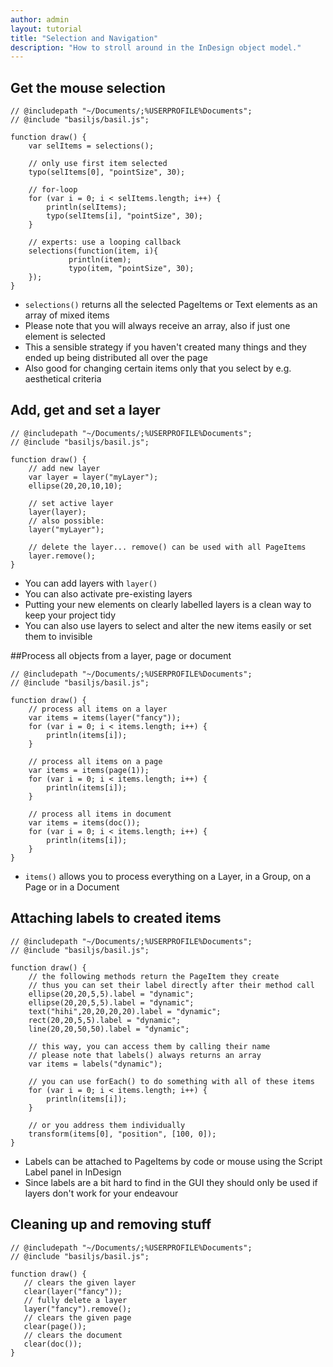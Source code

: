 ```yaml
---
author: admin
layout: tutorial
title: "Selection and Navigation"
description: "How to stroll around in the InDesign object model."
---
```


## Get the mouse selection

```
// @includepath "~/Documents/;%USERPROFILE%Documents";
// @include "basiljs/basil.js";

function draw() {
    var selItems = selections();
    
    // only use first item selected
    typo(selItems[0], "pointSize", 30);
    
    // for-loop
    for (var i = 0; i < selItems.length; i++) {
        println(selItems);        
        typo(selItems[i], "pointSize", 30);
    }

    // experts: use a looping callback
    selections(function(item, i){
             println(item);
             typo(item, "pointSize", 30);    
    });
}
```

- `selections()` returns all the selected PageItems or Text elements as an array of mixed items
- Please note that you will always receive an array, also if just one element is selected
- This a sensible strategy if you haven't created many things and they ended up being distributed all over the page
- Also good for changing certain items only that you select by e.g. aesthetical criteria

## Add, get and set a layer
```
// @includepath "~/Documents/;%USERPROFILE%Documents";
// @include "basiljs/basil.js";

function draw() {
    // add new layer
    var layer = layer("myLayer");
    ellipse(20,20,10,10);
    
    // set active layer
    layer(layer);
    // also possible:
    layer("myLayer");

    // delete the layer... remove() can be used with all PageItems
    layer.remove();  
}
```

- You can add layers with `layer()`
- You can also activate pre-existing layers
- Putting your new elements on clearly labelled layers is a clean way to keep your project tidy
- You can also use layers to select and alter the new items easily or set them to invisible

##Process all objects from a layer, page or document 
```
// @includepath "~/Documents/;%USERPROFILE%Documents";
// @include "basiljs/basil.js";

function draw() {
    // process all items on a layer
    var items = items(layer("fancy"));
    for (var i = 0; i < items.length; i++) {
        println(items[i]);
    }
    
    // process all items on a page
    var items = items(page(1));
    for (var i = 0; i < items.length; i++) {
        println(items[i]);
    }
    
    // process all items in document
    var items = items(doc());
    for (var i = 0; i < items.length; i++) {
        println(items[i]);
    }
}
```

- `items()` allows you to process everything on a Layer, in a Group, on a Page or in a Document

<!--
## Changing strokeColor, strokeWeight and fillColor on existing items
```
// @includepath "~/Documents/;%USERPROFILE%Documents";
// @include "basiljs/basil.js";

function draw() {

    var items = items(layer("fancy"));
    
    for (var i = 0; i < items.length; i++) {
        items[i].strokeWeight = 3;
        items[i].strokeColor = color(255,0,0,"myRed");
        items[i].fillColor = color(0,0,255,"myBlue");
    }
    
}
```
-->

## Attaching labels to created items
```
// @includepath "~/Documents/;%USERPROFILE%Documents";
// @include "basiljs/basil.js";

function draw() {
    // the following methods return the PageItem they create
    // thus you can set their label directly after their method call
    ellipse(20,20,5,5).label = "dynamic";
    ellipse(20,20,5,5).label = "dynamic";
    text("hihi",20,20,20,20).label = "dynamic";
    rect(20,20,5,5).label = "dynamic";
    line(20,20,50,50).label = "dynamic";

    // this way, you can access them by calling their name
    // please note that labels() always returns an array
    var items = labels("dynamic");
    
    // you can use forEach() to do something with all of these items
    for (var i = 0; i < items.length; i++) {
        println(items[i]);
    }
    
    // or you address them individually
    transform(items[0], "position", [100, 0]);
}
```

- Labels can be attached to PageItems by code or mouse using the Script Label panel in InDesign
- Since labels are a bit hard to find in the GUI they should only be used if layers don't work for your endeavour

<!-- 
## Set selection by code
how to do this?
select() is cancelling selection on previously selected things...
-->


<!-- ## How to use the Adobe Object Model and work with collections -->

## Cleaning up and removing stuff
```
// @includepath "~/Documents/;%USERPROFILE%Documents";
// @include "basiljs/basil.js";

function draw() {
   // clears the given layer
   clear(layer("fancy"));
   // fully delete a layer
   layer("fancy").remove();
   // clears the given page
   clear(page());   
   // clears the document
   clear(doc());
}
```

